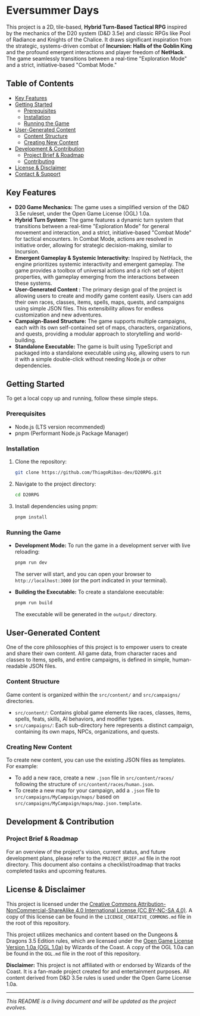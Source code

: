 
# Eversummer Days

This project is a 2D, tile-based, **Hybrid Turn-Based Tactical RPG** inspired by the mechanics of the D20 system (D&D 3.5e) and classic RPGs like Pool of Radiance and Knights of the Chalice. It draws significant inspiration from the strategic, systems-driven combat of **Incursion: Halls of the Goblin King** and the profound emergent interactions and player freedom of **NetHack**. The game seamlessly transitions between a real-time "Exploration Mode" and a strict, initiative-based "Combat Mode."

## Table of Contents
- [Key Features](#key-features)
- [Getting Started](#getting-started)
  - [Prerequisites](#prerequisites)
  - [Installation](#installation)
  - [Running the Game](#running-the-game)
- [User-Generated Content](#user-generated-content)
  - [Content Structure](#content-structure)
  - [Creating New Content](#creating-new-content)
- [Development & Contribution](#development--contribution)
  - [Project Brief & Roadmap](#project-brief--roadmap)
  - [Contributing](#contributing)
- [License & Disclaimer](#license--disclaimer)
- [Contact & Support](#contact--support)

## Key Features

*   **D20 Game Mechanics:** The game uses a simplified version of the D&D 3.5e ruleset, under the Open Game License (OGL) 1.0a.
*   **Hybrid Turn System:** The game features a dynamic turn system that transitions between a real-time "Exploration Mode" for general movement and interaction, and a strict, initiative-based "Combat Mode" for tactical encounters. In Combat Mode, actions are resolved in initiative order, allowing for strategic decision-making, similar to Incursion.
*   **Emergent Gameplay & Systemic Interactivity:** Inspired by NetHack, the engine prioritizes systemic interactivity and emergent gameplay. The game provides a toolbox of universal actions and a rich set of object properties, with gameplay emerging from the interactions between these systems.
*   **User-Generated Content :** The primary design goal of the project is allowing users to create and modify game content easily. Users can add their own races, classes, items, spells, maps, quests, and campaigns using simple JSON files. This extensibility allows for endless customization and new adventures.
*   **Campaign-Based Structure:** The game supports multiple campaigns, each with its own self-contained set of maps, characters, organizations, and quests, providing a modular approach to storytelling and world-building.
*   **Standalone Executable:** The game is built using TypeScript and packaged into a standalone executable using `pkg`, allowing users to run it with a simple double-click without needing Node.js or other dependencies.

## Getting Started

To get a local copy up and running, follow these simple steps.

### Prerequisites

*   Node.js (LTS version recommended)
*   pnpm (Performant Node.js Package Manager)

### Installation

1.  Clone the repository:
    ```bash
    git clone https://github.com/ThiagoRibas-dev/D20RPG.git
    ```
2.  Navigate to the project directory:
    ```bash
    cd D20RPG
    ```
3.  Install dependencies using pnpm:
    ```bash
    pnpm install
    ```

### Running the Game

*   **Development Mode:** To run the game in a development server with live reloading:
    ```bash
    pnpm run dev
    ```
    The server will start, and you can open your browser to `http://localhost:3000` (or the port indicated in your terminal).

*   **Building the Executable:** To create a standalone executable:
    ```bash
    pnpm run build
    ```
    The executable will be generated in the `output/` directory.

## User-Generated Content

One of the core philosophies of this project is to empower users to create and share their own content. All game data, from character races and classes to items, spells, and entire campaigns, is defined in simple, human-readable JSON files.

### Content Structure

Game content is organized within the `src/content/` and `src/campaigns/` directories.
*   `src/content/`: Contains global game elements like races, classes, items, spells, feats, skills, AI behaviors, and modifier types.
*   `src/campaigns/`: Each sub-directory here represents a distinct campaign, containing its own maps, NPCs, organizations, and quests.

### Creating New Content

To create new content, you can use the existing JSON files as templates. For example:
*   To add a new race, create a new `.json` file in `src/content/races/` following the structure of `src/content/races/human.json`.
*   To create a new map for your campaign, add a `.json` file to `src/campaigns/MyCampaign/maps/` based on `src/campaigns/MyCampaign/maps/map.json.template`.

## Development & Contribution

### Project Brief & Roadmap

For an overview of the project's vision, current status, and future development plans, please refer to the `PROJECT_BRIEF.md` file in the root directory. This document also contains a checklist/roadmap that tracks completed tasks and upcoming features.

## License & Disclaimer

This project is licensed under the [Creative Commons Attribution-NonCommercial-ShareAlike 4.0 International License (CC BY-NC-SA 4.0)](https://creativecommons.org/licenses/by-nc-sa/4.0/). A copy of this license can be found in the `LICENSE_CREATIVE_COMMONS.md` file in the root of this repository.

This project utilizes mechanics and content based on the Dungeons & Dragons 3.5 Edition rules, which are licensed under the [Open Game License Version 1.0a (OGL 1.0a)](https://media.wizards.com/2016/dnd/downloads/OGL_V1.0a.pdf) by Wizards of the Coast. A copy of the OGL 1.0a can be found in the `OGL.md` file in the root of this repository.

**Disclaimer:**
This project is not affiliated with or endorsed by Wizards of the Coast. It is a fan-made project created for and entertainment purposes. All content derived from D&D 3.5e rules is used under the Open Game License 1.0a.

---
*This README is a living document and will be updated as the project evolves.*
